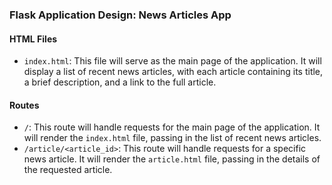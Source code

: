 ### Flask Application Design: News Articles App

#### HTML Files

- `index.html`: This file will serve as the main page of the application. It will display a list of recent news articles, with each article containing its title, a brief description, and a link to the full article.

#### Routes

- `/`: This route will handle requests for the main page of the application. It will render the `index.html` file, passing in the list of recent news articles.
- `/article/<article_id>`: This route will handle requests for a specific news article. It will render the `article.html` file, passing in the details of the requested article.